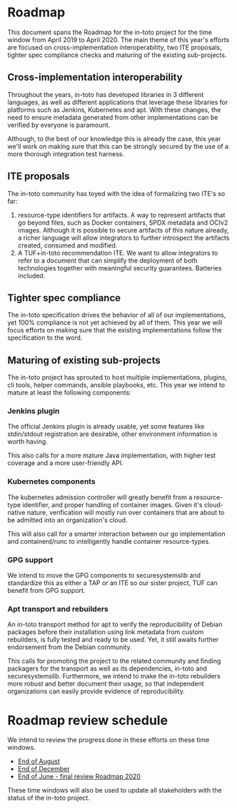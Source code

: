 Roadmap
=======

This document spans the Roadmap for the in-toto project for the time window
from April 2019 to April 2020. The main theme of this year's efforts are
focused on cross-implementation interoperability, two ITE proposals, tighter
spec compliance checks and maturing of the existing sub-projects.

## Cross-implementation interoperability

Throughout the years, in-toto has developed libraries in 3 different languages,
as well as different applications that leverage these libraries for platforms
such as Jenkins, Kubernetes and apt. With these changes, the need to ensure
metadata generated from other implementations can be verified by everyone is
paramount.

Although, to the best of our knowledge this is already the case, this year
we'll work on making sure that this can be strongly secured by the use of a
more thorough integration test harness.

## ITE proposals

The in-toto community has toyed with the idea of formalizing two ITE's so far:

1. resource-type identifiers for artifacts. A way to represent artifacts that
   go beyond files, such as Docker containers, SPDX metadata and OCIv2 images.
   Although it is possible to secure artifacts of this nature already, a richer
   language will allow integrators to further introspect the artifacts created,
   consumed and modified.
2. A TUF+in-toto recommendation ITE. We want to allow integrators to refer to a
   document that can simplify the deployment of both technologies together with
   meaningful security guarantees. Batteries included.

## Tighter spec compliance

The in-toto specification drives the behavior of all of our implementations,
yet 100% compliance is not yet achieved by all of them. This year we will focus
efforts on making sure that the existing implementations follow the
specification to the word.

## Maturing of existing sub-projects

The in-toto project has sprouted to host multiple implementations, plugins, cli
tools, helper commands, ansible playbooks, etc. This year we intend to mature
at least the following components:

### Jenkins plugin

The official Jenkins plugin is already usable, yet some features like
stdin/stdout registration are desirable, other environment information is
worth having.

This also calls for a more mature Java implementation, with higher test
coverage and a more user-friendly API.

### Kubernetes components

The kubernetes admission controller will greatly benefit from a resource-type
identifier, and proper handling of container images. Given it's cloud-native
nature, verification will mostly run over containers that are about to be
admitted into an organization's cloud.

This will also call for a smarter interaction between our go implementation and
containerd/runc to intelligently handle container resource-types.

### GPG support

We intend to move the GPG components to securesystemslib and standardize this as
either a TAP or an ITE so our sister project, TUF can benefit from GPG support.

### Apt transport and rebuilders

An in-toto transport method for apt to verify the reproducibility of Debian
packages before their installation using link metadata from custom rebuilders,
is fully tested and ready to be used. Yet, it still awaits further endorsement
from the Debian community.

This calls for promoting the project to the related community and finding
packagers for the transport as well as its dependencies, in-toto and
securesystemslib. Furthermore, we intend to make the in-toto rebuilders more
robust and better document their usage, so that independent organizations can
easily provide evidence of reproducibility.

# Roadmap review schedule

We intend to review the progress done in these efforts on these time windows.

- [End of August](roadmap-reviews/2020/review_1_august_19.md)
- [End of December](roadmap-reviews/2020/review_2_december_19.md)
- [End of June - final review Roadmap 2020](roadmap-reviews/2020/review_3_june_20.md)

These time windows will also be used to update all stakeholders with the status
of the in-toto project.
